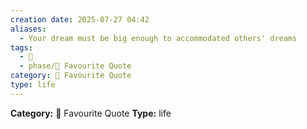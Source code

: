 ```yaml
---
creation date: 2025-07-27 04:42
aliases:
  - Your dream must be big enough to accommodated others' dreams
tags:
  - 💬
  - phase/📖 Favourite Quote
category: 📖 Favourite Quote
type: life
---
```

**Category:** 📖 Favourite Quote
**Type:** life

